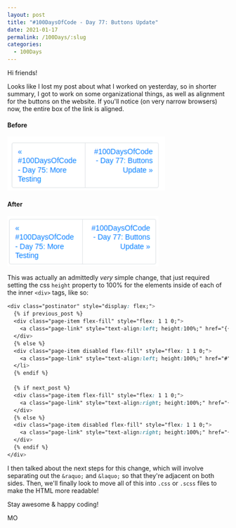 ```yaml
---
layout: post
title: "#100DaysOfCode - Day 77: Buttons Update"
date: 2021-01-17
permalink: /100Days/:slug
categories: 
  - 100Days
---
```


Hi friends!

Looks like I lost my post about what I worked on yesterday, so in shorter summary, I got to work on some organizational things, as well as alignment for the buttons on the website. If you'll notice (on very narrow browsers) now, the entire box of the link is aligned.

#### Before
![](/assets/img/2021-01-17-00-13-07.png)

#### After
![](/assets/img/2021-01-18-15-01-41.png)

This was actually an admittedly _very_ simple change, that just required setting the css `height` property to 100% for the elements inside of each of the inner `<div>` tags, like so:

```css
<div class="postinator" style="display: flex;">
  {% if previous_post %}
  <div class="page-item flex-fill" style="flex: 1 1 0;">
    <a class="page-link" style="text-align:left; height:100%;" href="{{previous_post.url}}">&laquo; {{previous_post.title}}</a>
  </div>
  {% else %}
  <div class="page-item disabled flex-fill" style="flex: 1 1 0;">
    <a class="page-link" style="text-align:left; height:100%;" href="#">&laquo; Previous</a> <!-- height: 100% added -->
  </li>
  {% endif %}
  
  {% if next_post %}
  <div class="page-item flex-fill" style="flex: 1 1 0;">
    <a class="page-link" style="text-align:right; height:100%;" href="{{next_post.url}}">{{next_post.title}} &raquo;</a>
  </div>
  {% else %}
  <div class="page-item disabled flex-fill" style="flex: 1 1 0;">
    <a class="page-link" style="text-align:right; height:100%;" href="{{next_post.url}}">Next &raquo;</a> <!-- height: 100% added -->
  </div>
  {% endif %}
</div>
```

I then talked about the next steps for this change, which will involve separating out the `&raquo;` and `&laquo;` so that they're adjacent on both sides. Then, we'll finally look to move all of this into `.css` or `.scss` files to make the HTML more readable!

Stay awesome & happy coding!

MO